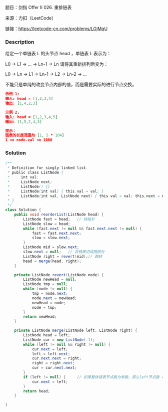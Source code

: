 题目：剑指 Offer II 026. 重排链表

来源：力扣（LeetCode）

链接：https://leetcode-cn.com/problems/LGjMqU


### Description

给定一个单链表 L 的头节点 head ，单链表 L 表示为：

 L0 → L1 → … → Ln-1 → Ln 
请将其重新排列后变为：

L0 → Ln → L1 → Ln-1 → L2 → Ln-2 → …

不能只是单纯的改变节点内部的值，而是需要实际的进行节点交换。

```json
示例 1:
输入: head = [1,2,3,4]
输出: [1,4,2,3]

示例 2:
输入: head = [1,2,3,4,5]
输出: [1,5,2,4,3]

提示：
链表的长度范围为 [1, 5 * 104]
1 <= node.val <= 1000
```

### Solution
```java
/**
 * Definition for singly-linked list.
 * public class ListNode {
 *     int val;
 *     ListNode next;
 *     ListNode() {}
 *     ListNode(int val) { this.val = val; }
 *     ListNode(int val, ListNode next) { this.val = val; this.next = next; }
 * }
 */
class Solution {
    public void reorderList(ListNode head) {
        ListNode fast = head;   // 快指针
        ListNode slow = head;
        while (fast.next != null && fast.next.next != null) {
            fast = fast.next.next;
            slow = slow.next;
        }
        ListNode mid = slow.next;
        slow.next = null;   // 将链表切成两部分
        ListNode right = revert(mid);// 翻转
        head = merge(head, right);
    }

    private ListNode revert(ListNode node) {
        ListNode newHead = null;
        ListNode tmp = null;
        while (node != null) {
            tmp = node.next;
            node.next = newHead;
            newHead = node;
            node = tmp;
        }
        return newHead;
    }

    private ListNode merge(ListNode left, ListNode right) {
        ListNode head = left;
        ListNode cur = new ListNode(-1);
        while (left != null && right != null) {
            cur.next = left;
            left = left.next;
            cur.next.next = right;
            right = right.next;
            cur = cur.next.next;
        }
        if (left != null) {		// 如果整体链表节点数为单数，那么left节点数 = right节点数+1
            cur.next = left;
        }
        return head;
    }

}
```

